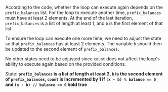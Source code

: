 According to the code, whether the loop can execute again depends on the `prefix_balances` list. For the loop to execute another time, `prefix_balances` must have at least 2 elements. At the end of the last iteration, `prefix_balances` is a list of length at least 1, and `b` is the first element of that list. 

To ensure the loop can execute one more time, we need to adjust the state so that `prefix_balances` has at least 2 elements. The variable `b` should then be updated to the second element of `prefix_balances`. 

No other states need to be adjusted since `count` does not affect the loop's ability to execute again based on the provided conditions.

State: **`prefix_balances` is a list of length at least 2, `b` is the second element of `prefix_balances`, `count` is incremented by 1 if `(x - b) % balance == 0` and `(x - b) // balance >= 0` hold true**